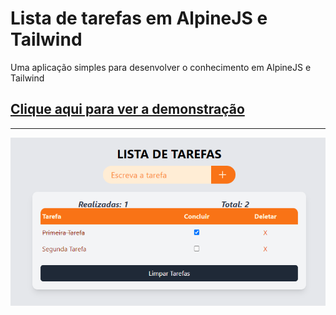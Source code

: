 # Lista de tarefas em AlpineJS e Tailwind

Uma aplicação simples para desenvolver o conhecimento em AlpineJS e Tailwind

## [Clique aqui para ver a demonstração](https://jonathacnb.github.io/todo-alpine-tailwind/)

---

![Demonstração](example.png)